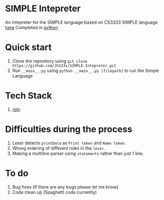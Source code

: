 # SIMPLE Intepreter

An intepreter for the SIMPLE language based on CS3203 SIMPLE language [here](https://github.com/nus-cs3203/project-wiki/wiki/Basic-SPA-Requirements)
Completed in [python](https://www.python.org/)

# Quick start
1. Clone the repository using `git clone https://github.com/Jh123x/SIMPLE-Intepreter.git`
1. Run `__main__.py` using `python __main__.py [filepath]` to run the Simple Language


# Tech Stack
1. [rply](https://pypi.org/project/rply/)

# Difficulties during the process
1. Lexor detects `printData` as `Print token` and `Name token`.
1. Wrong ordering of different rules in the `lexor`.
1. Making a multiline parser using `statements` rather than just 1 line.


# To do
1. Bug fixes (If there are any bugs please let me know)
1. Code clean up (Spaghetti code currently)
